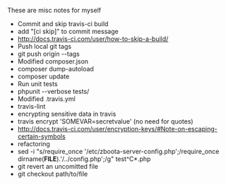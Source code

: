 These are misc notes for myself

* Commit and skip travis-ci build
 * add "[ci skip]" to commit message
 * http://docs.travis-ci.com/user/how-to-skip-a-build/
* Push local git tags
 * git push origin --tags
* Modified composer.json
 * composer dump-autoload
 * composer update
* Run unit tests
 * phpunit --verbose tests/
* Modified .travis.yml
 * travis-lint
* encrypting sensitive data in travis
 * travis encrypt 'SOMEVAR=secretvalue' (no need for quotes)
 * http://docs.travis-ci.com/user/encryption-keys/#Note-on-escaping-certain-symbols
* refactoring
 * sed -i "s/require_once '\/etc\/zboota-server-config.php';/require_once dirname(__FILE__).'\/..\/config.php';/g" test^C*.php
* git revert an uncomitted file
 * git checkout path/to/file
